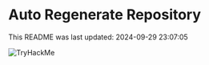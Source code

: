# Auto Regenerate Repository

This README was last updated: 2024-09-29 23:07:05

 ![TryHackMe](https://tryhackme.com/badge/533634)